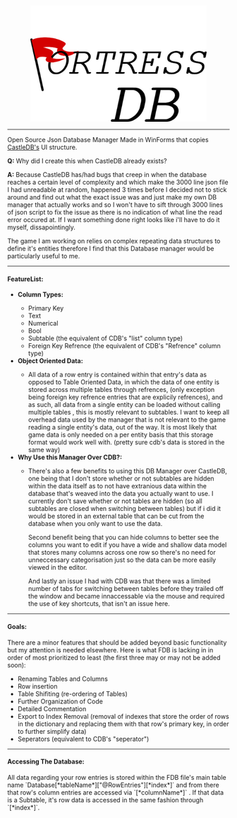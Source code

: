 

<center><img src="https://raw.githubusercontent.com/KnightNine/FortressDB/master/Images/FDB_Full_Text.png" alt="Logo" width="400" > </center>
<hr>
<p>
Open Source Json Database Manager Made in WinForms that copies <a href = "https://github.com/ncannasse/castle">CastleDB's</a> UI structure.
</p>


<p>
<b>Q:</b> Why did I create this when CastleDB already exists?
</p>
<p>
<b>A:</b> Because CastleDB has/had bugs that creep in when the database reaches a certain level of complexity and which make the 3000 line json file I had unreadable at random, happened 3 times before I decided not to stick around and find out what the exact issue was and just make my own DB manager that actually works and so I won't have to sift through 3000 lines of json script to fix the issue as there is no indication of what line the read error occured at. If I want something done right looks like i'll have to do it myself, dissapointingly.

The game I am working on relies on complex repeating data structures to define it's entities therefore I find that this Database manager would be particularly useful to me.
</p>
<hr>
<h4>FeatureList:</h4> 
<ul>
  <li><b>Column Types:</b></li>
  <ul>
    <li>Primary Key</li>
    <li>Text</li>
    <li>Numerical</li>
    <li>Bool</li>
    <li>Subtable (the equivalent of CDB's "list" column type)</li>
    <li>Foreign Key Refrence (the equivalent of CDB's "Refrence" column type)</li>
  </ul>
  <li><b>Object Oriented Data:</b></li>
  <ul>
    <li>All data of a row entry is contained within that entry's data as opposed to Table Oriented Data, in which the data of one entity is stored across multiple tables through refrences, (only exception being foreign key refrence entries that are explicily refrences), and as such, all data from a single entity can be loaded without calling multiple tables , this is mostly relevant to subtables. I want to keep all overhead data used by the manager that is not relevant to the game reading a single entity's data, out of the way. It is most likely that game data is only needed on a per entity basis that this storage format would work well with. (pretty sure cdb's data is stored in the same way)
    </li>
  </ul>
  <li><b>Why Use this Manager Over CDB?:</b></li>
  <ul>
    <li><p>There's also a few benefits to using this DB Manager over CastleDB, one being that I don't store whether or not subtables are hidden within the data itself as to not have extranious data within the database that's weaved into the data you actually want to use. I currently don't save whether or not tables are hidden (so all subtables are closed when switching between tables) but if i did it would be stored in an external table that can be cut from the database when you only want to use the data.</p> <p>Second benefit being that you can hide columns to better see the columns you want to edit if you have a wide and shallow data model that stores many columns across one row so there's no need for unneccessary categorisation just so the data can be more easily viewed in the editor.</p> <p>And lastly an issue I had with CDB was that there was a limited number of tabs for switching between tables before they trailed off the window and became innaccessable via the mouse and required the use of key shortcuts, that isn't an issue here.</p> 
    </li>
  </ul>
</ul> 

<hr>
<h4>Goals:</h4>
<p>
  There are a minor features that should be added beyond basic functionality but my attention is needed elsewhere. Here is what FDB is lacking in in order of most prioritized to least (the first three may or may not be added soon):
<p/>
<ul>
  <li>Renaming Tables and Columns</li>
  <li>Row insertion</li>
  <li>Table Shifiting (re-ordering of Tables)</li>
  <li>Further Organization of Code</li>
  <li>Detailed Commentation</li>
  <li>Export to Index Removal (removal of indexes that store the order of rows in the dictionary and replacing them with that row's primary key, in order to further simplify data)</li>
  <li>Seperators (equivalent to CDB's "seperator")</li>
  
  
</ul>
<hr>
<h4>Accessing The Database:</h4>
<p>
All data regarding your row entries is stored within the FDB file's main table name `Database[*tableName*]["@RowEntries"][*index*]` and from there that row's column entries are accessed via `[*columnName*]` . If that data is a Subtable, it's row data is accessed in the same fashion through `[*index*]`.
<p/>


